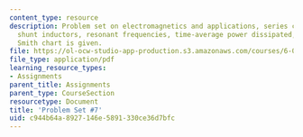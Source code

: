 ```yaml
---
content_type: resource
description: Problem set on electromagnetics and applications, series capacitors and
  shunt inductors, resonant frequencies, time-average power dissipated, and a complete
  Smith chart is given.
file: https://ol-ocw-studio-app-production.s3.amazonaws.com/courses/6-013-electromagnetics-and-applications-fall-2005/c944b64a8927146e5891330ce36d7bfc_ps7.pdf
file_type: application/pdf
learning_resource_types:
- Assignments
parent_title: Assignments
parent_type: CourseSection
resourcetype: Document
title: 'Problem Set #7'
uid: c944b64a-8927-146e-5891-330ce36d7bfc
---
```

